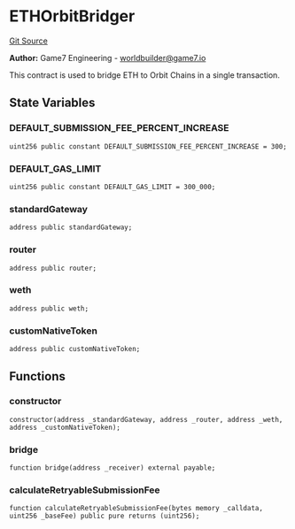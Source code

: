 # ETHOrbitBridger
[Git Source](https://github.com/G7DAO/protocol/blob/ef7b24f4a26e9671edc818362f455c3e2801e1d7/contracts/bridge/ETHOrbitBridger.sol)

**Author:**
Game7 Engineering - worldbuilder@game7.io

This contract is used to bridge ETH to Orbit Chains in a single transaction.


## State Variables
### DEFAULT_SUBMISSION_FEE_PERCENT_INCREASE

```solidity
uint256 public constant DEFAULT_SUBMISSION_FEE_PERCENT_INCREASE = 300;
```


### DEFAULT_GAS_LIMIT

```solidity
uint256 public constant DEFAULT_GAS_LIMIT = 300_000;
```


### standardGateway

```solidity
address public standardGateway;
```


### router

```solidity
address public router;
```


### weth

```solidity
address public weth;
```


### customNativeToken

```solidity
address public customNativeToken;
```


## Functions
### constructor


```solidity
constructor(address _standardGateway, address _router, address _weth, address _customNativeToken);
```

### bridge


```solidity
function bridge(address _receiver) external payable;
```

### calculateRetryableSubmissionFee


```solidity
function calculateRetryableSubmissionFee(bytes memory _calldata, uint256 _baseFee) public pure returns (uint256);
```

